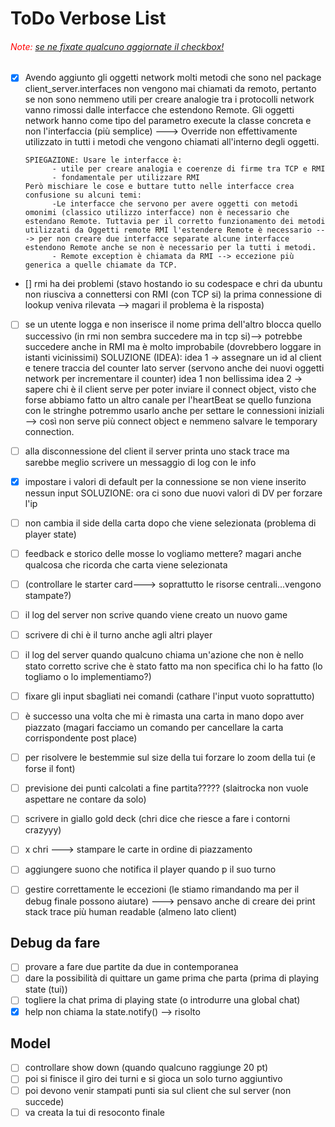 # ToDo Verbose List

###### <span style="color: red;">Note:</span> <u>se ne fixate qualcuno aggiornate il checkbox!</u>

- [x] Avendo aggiunto gli oggetti network molti metodi che sono nel package client_server.interfaces non vengono mai chiamati da remoto, pertanto se non sono nemmeno utili per creare analogie tra i protocolli network vanno rimossi dalle interfacce che estendono Remote. Gli oggetti network hanno come tipo del parametro execute la classe concreta e non l'interfaccia (più semplice) ---> Override non effettivamente utilizzato in tutti i metodi che vengono chiamati all'interno degli oggetti.

      SPIEGAZIONE: Usare le interfacce è:
            - utile per creare analogia e coerenze di firme tra TCP e RMI
            - fondamentale per utilizzare RMI
      Però mischiare le cose e buttare tutto nelle interfacce crea confusione su alcuni temi:
            -Le interfacce che servono per avere oggetti con metodi omonimi (classico utilizzo interfacce) non è necessario che estendano Remote. Tuttavia per il corretto funzionamento dei metodi utilizzati da Oggetti remote RMI l'estendere Remote è necessario ---> per non creare due interfacce separate alcune interfacce estendono Remote anche se non è necessario per la tutti i metodi.
            - Remote exception è chiamata da RMI --> eccezione più generica a quelle chiamate da TCP.

- [] rmi ha dei problemi (stavo hostando io su codespace e chri da ubuntu non riusciva a connettersi con RMI (con TCP si) la prima connessione di lookup veniva rilevata --> magari il problema è la risposta)

- [ ] se un utente logga e non inserisce il nome prima dell'altro blocca quello successivo (in rmi non sembra succedere ma in tcp si)--> potrebbe succedere anche in RMI ma è molto improbabile (dovrebbero loggare in istanti vicinissimi)
      SOLUZIONE (IDEA):
      idea 1 -> assegnare un id al client e tenere traccia del counter lato server (servono anche dei nuovi oggetti network per incrementare il counter)
      idea 1 non bellissima
      idea 2 -> sapere chi è il client serve per poter inviare il connect object, visto che forse abbiamo fatto un altro canale per l'heartBeat se quello funziona con le stringhe potremmo usarlo anche per settare le connessioni iniziali --> così non serve più connect object e nemmeno salvare le temporary connection.
- [ ] alla disconnessione del client il server printa uno stack trace ma sarebbe meglio scrivere un messaggio di log con le info
- [x] impostare i valori di default per la connessione se non viene inserito nessun input
      SOLUZIONE: ora ci sono due nuovi valori di DV per forzare l'ip

- [ ] non cambia il side della carta dopo che viene selezionata (problema di player state)
- [ ] feedback e storico delle mosse lo vogliamo mettere? magari anche qualcosa che ricorda che carta viene selezionata
- [ ] (controllare le starter card---> soprattutto le risorse centrali...vengono stampate?)
- [ ] il log del server non scrive quando viene creato un nuovo game
- [ ] scrivere di chi è il turno anche agli altri player
- [ ] il log del server quando qualcuno chiama un'azione che non è nello stato corretto scrive che è stato fatto ma non specifica chi lo ha fatto (lo togliamo o lo implementiamo?)
- [ ] fixare gli input sbagliati nei comandi (cathare l'input vuoto soprattutto)
- [ ] è successo una volta che mi è rimasta una carta in mano dopo aver piazzato (magari facciamo un comando per cancellare la carta corrispondente post place)
- [ ] per risolvere le bestemmie sul size della tui forzare lo zoom della tui (e forse il font)
- [ ] previsione dei punti calcolati a fine partita????? (slaitrocka non vuole aspettare ne contare da solo)
- [ ] scrivere in giallo gold deck (chri dice che riesce a fare i contorni crazyyy)
- [ ] x chri ---> stampare le carte in ordine di piazzamento
- [ ] aggiungere suono che notifica il player quando p il suo turno

- [ ] gestire correttamente le eccezioni (le stiamo rimandando ma per il debug finale possono aiutare) ---> pensavo anche di creare dei print stack trace più human readable (almeno lato client)

## Debug da fare

- [ ] provare a fare due partite da due in contemporanea
- [ ] dare la possibilità di quittare un game prima che parta (prima di playing state (tui))
- [ ] togliere la chat prima di playing state (o introdurre una global chat)
- [x] help non chiama la state.notify() --> risolto

## Model

- [ ] controllare show down (quando qualcuno raggiunge 20 pt)
- [ ] poi si finisce il giro dei turni e si gioca un solo turno aggiuntivo
- [ ] poi devono venir stampati punti sia sul client che sul server (non succede)
- [ ] va creata la tui di resoconto finale
